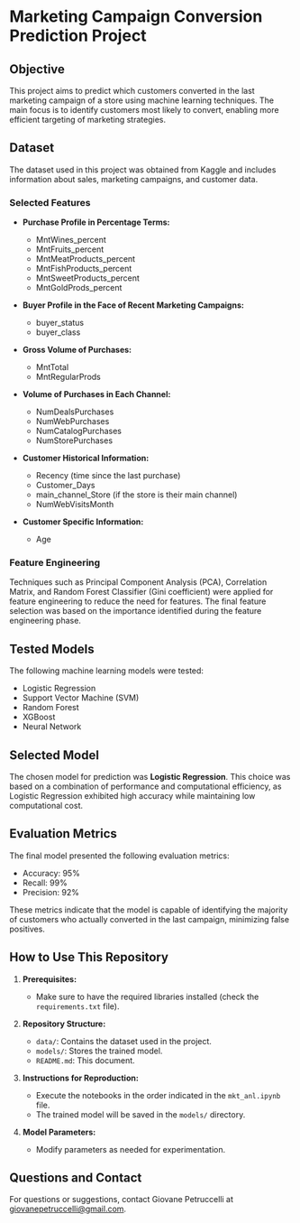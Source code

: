 # Marketing Campaign Conversion Prediction Project

## Objective
This project aims to predict which customers converted in the last marketing campaign of a store using machine learning techniques. The main focus is to identify customers most likely to convert, enabling more efficient targeting of marketing strategies.

## Dataset
The dataset used in this project was obtained from Kaggle and includes information about sales, marketing campaigns, and customer data.

### Selected Features

- **Purchase Profile in Percentage Terms:**
  - MntWines_percent
  - MntFruits_percent
  - MntMeatProducts_percent
  - MntFishProducts_percent
  - MntSweetProducts_percent
  - MntGoldProds_percent

- **Buyer Profile in the Face of Recent Marketing Campaigns:**
  - buyer_status
  - buyer_class

- **Gross Volume of Purchases:**
  - MntTotal
  - MntRegularProds

- **Volume of Purchases in Each Channel:**
  - NumDealsPurchases
  - NumWebPurchases
  - NumCatalogPurchases
  - NumStorePurchases

- **Customer Historical Information:**
  - Recency (time since the last purchase)
  - Customer_Days
  - main_channel_Store (if the store is their main channel)
  - NumWebVisitsMonth

- **Customer Specific Information:**
  - Age

### Feature Engineering
Techniques such as Principal Component Analysis (PCA), Correlation Matrix, and Random Forest Classifier (Gini coefficient) were applied for feature engineering to reduce the need for features. The final feature selection was based on the importance identified during the feature engineering phase.

## Tested Models
The following machine learning models were tested:
- Logistic Regression
- Support Vector Machine (SVM)
- Random Forest
- XGBoost
- Neural Network

## Selected Model
The chosen model for prediction was **Logistic Regression**. This choice was based on a combination of performance and computational efficiency, as Logistic Regression exhibited high accuracy while maintaining low computational cost.

## Evaluation Metrics
The final model presented the following evaluation metrics:
- Accuracy: 95%
- Recall: 99%
- Precision: 92%

These metrics indicate that the model is capable of identifying the majority of customers who actually converted in the last campaign, minimizing false positives.

## How to Use This Repository
1. **Prerequisites:**
   - Make sure to have the required libraries installed (check the `requirements.txt` file).

2. **Repository Structure:**
   - `data/`: Contains the dataset used in the project.
   - `models/`: Stores the trained model.
   - `README.md`: This document.

3. **Instructions for Reproduction:**
   - Execute the notebooks in the order indicated in the `mkt_anl.ipynb` file.
   - The trained model will be saved in the `models/` directory.

4. **Model Parameters:**
   - Modify parameters as needed for experimentation.

## Questions and Contact
For questions or suggestions, contact Giovane Petruccelli at giovanepetruccelli@gmail.com.
